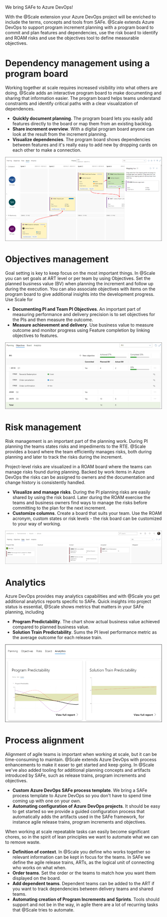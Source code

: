 We bring SAFe to Azure DevOps!

With the @Scale extension your Azure DevOps project will be enriched to include the terms, concepts and tools from SAFe. @Scale extends Azure DevOps to support program increment planning with a program board to commit and plan features and dependencies, use the risk board to identify and ROAM risks and use the objectives tool to define measurable objectives.

# Dependency management using a program board

Working together at scale requires increased visibility into what others are doing. @Scale adds an interactive program board to make documenting and sharing that information easier. The program board helps teams understand constraints and identify critical paths with a clear visualization of dependences.

  * **Quickly document planning**. The program board lets you easily add features directly to the board or map them from an existing backlog.
  * **Share increment overview**. With a digital program board anyone can look at the result from the increment planning.
  * **Visualize dependencies**. The program board shows dependencies between features and it's really easy to add new by dropping cards on each other to make a connection. 

![image.png](/docs/.attachments/image-ffccf407-62bb-4c29-86f4-3011c8b70872.png)

# Objectives management
Goal setting is key to keep focus on the most important things. In @Scale you can set goals at ART level or per team by using Objectives. Set the planned business value (BV) when planning the increment and follow up during the execution. You can also associate objectives with items on the program board to give additional insights into the development progress. Use Scale for

  * **Documenting PI and Team PI Objectives**. An important part of measuring performance and delivery precision is to set objectives for the PIs and then measure the outcome. 
  * **Measure achievement and delivery**. Use business value to measure outcome and monitor progress using Feature completion by linking objectives to features.

![image.png](/docs/.attachments/image-14ecd067-c454-481e-a9ab-b2adeb0dbc8a.png)

# Risk management
Risk management is an important part of the planning work. During PI planning the teams states risks and impediments to the RTE. @Scale provides a board where the team efficiently manages risks, both during planning and later to track the risks during the increment. 

Project-level risks are visualized in a ROAM board where the teams can manage risks found during planning. Backed by work items in Azure DevOps the risks can be assigned to owners and the documentation and change history is consistently handled.

  * **Visualize and manage risks**. During the PI planning risks are easily shared by using the risk board. Later during the ROAM exercise the teams and business owners find ways to manage the risks before committing to the plan for the next increment. 
  * **Customize columns**. Create a board that suits your team. Use the ROAM acronym, custom states or risk levels - the risk board can be customized to your way of working.

![image.png](/docs/.attachments/image-1e9da3ca-b5b7-40dd-8854-e888dc16e9e5.png)

# Analytics
Azure DevOps provides may analytics capabilities and with @Scale you get additional analytics reports specific to SAFe. Quick insights into project status is essential, @Scale shows metrics that matters in your SAFe planning, including

  * **Program Predictability**. The chart show actual business value achieved compared to planned business value.
  * **Solution Train Predictability**. Sums the PI level performance metric as the average outcome for each release train.

![image.png](/docs/.attachments/image-96379640-9321-4155-87b9-417c6164cd51.png)

# Process alignment
Alignment of agile teams is important when working at scale, but it can be time-consuming to maintain. @Scale extends Azure DevOps with process enhancements to make it easer to get started and keep going. In @Scale we've also added tooling for additional planning concepts and artifacts introduced by SAFe, such as release trains, program increments and objectives.

  * **Custom Azure DevOps SAFe process template**. We bring a SAFe process template to Azure DevOps so you don't have to spend time coming up with one on your own. 
  * **Automating configuration of Azure DevOps projects**. It should be easy to get started so we provide a guided configuration process that automatically adds the artifacts used in the SAFe framework, for instance agile release trains, program increments and objectives.

When working at scale repeatable tasks can easily become significant chores, so in the spirit of lean principles we want to automate what we can to remove waste. 

  * **Definition of context**. In @Scale you define who works together so relevant information can be kept in focus for the teams. In SAFe we define the agile release trains, ARTs, as the logical unit of connecting who works on what when.
  * **Order teams**. Set the order or the teams to match how you want them displayed on the board.
  * **Add dependent teams**. Dependent teams can be added to the ART if you want to track dependencies between delivery teams and shared teams.
  * **Automating creation of Program Increments and Sprints**. Tools should support and not be in the way, in agile there are a lot of recurring tasks that @Scale tries to automate. 

